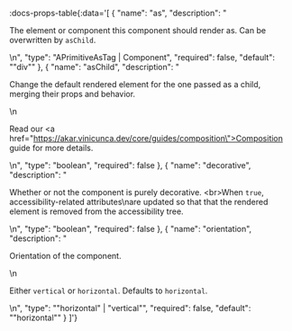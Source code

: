 <!-- This file was automatic generated. Do not edit it manually -->

:docs-props-table{:data='[
  {
    "name": "as",
    "description": "<p>The element or component this component should render as. Can be overwritten by <code>asChild</code>.</p>\n",
    "type": "APrimitiveAsTag | Component",
    "required": false,
    "default": "\"div\""
  },
  {
    "name": "asChild",
    "description": "<p>Change the default rendered element for the one passed as a child, merging their props and behavior.</p>\n<p>Read our <a href=\"https://akar.vinicunca.dev/core/guides/composition\">Composition</a> guide for more details.</p>\n",
    "type": "boolean",
    "required": false
  },
  {
    "name": "decorative",
    "description": "<p>Whether or not the component is purely decorative. &lt;br&gt;When <code>true</code>, accessibility-related attributes\nare updated so that that the rendered element is removed from the accessibility tree.</p>\n",
    "type": "boolean",
    "required": false
  },
  {
    "name": "orientation",
    "description": "<p>Orientation of the component.</p>\n<p>Either <code>vertical</code> or <code>horizontal</code>. Defaults to <code>horizontal</code>.</p>\n",
    "type": "\"horizontal\" | \"vertical\"",
    "required": false,
    "default": "\"horizontal\""
  }
]'} 
